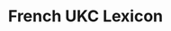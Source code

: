 ---
schema: default
title: French UKC Lexicon
organization: Unitn
notes: >-
  French is a language from the Indo-European family, spoken in Eurasia. The UKC
  Lexicon of French is represented as a lexico-semantic network. It consists of
  words, word senses, synsets, as well as sense-level and synset-level
  relationships.
resources:
  - name: French UKC Lexicon LMF format
    url: >-
      https://ds.datascientia.eu/dataset/02417543-95a7-4810-a08b-cb14a42ffc4a/resource/7de108ac-e78d-4ca7-b05c-b44dae2d28a4/download/output-fra.zip
    format: xml
    license: 'https://creativecommons.org/licenses/by-nc-sa/4.0/'
    last_updated: ''
    created: ''
    size: '3496182'
    release_date: ''
    distribution_document: ''
    language: French
category:
  - UKC Lexicons
maintainer: DataScientia Foundation
maintainer_email: ''
tags: ''
provenance: " \tWiktionary 2022.01. by Wikimedia Foundation (http://en.wiktionary.org); CogNet 2.1 by Khuyagbaatar Batsuren, National University of Mongolia (http://cognet.ukc.disi.unitn.it); KinDiv: Kinship Diversity 1.0 by Temuulen Khishigsuren (http://ukc.disi.unitn.it/index.php/kinship/); UniMet: Universal Metonymy 1.0 by Temuulen Khishigsuren and Gábor Bella (http://ukc.disi.unitn.it/index.php/metonymy/); MorphyNet 2.0 by Gábor Bella and Khuyagbaatar Batsuren (http://ukc.disi.unitn.it/index.php/morphynet/); Antonymy 1.0 by Gábor Bella (http://ukc.datascientia.eu); NorthEuraLex 0.9 by Johannes Dellert and Gerhard Jäger, Eberhard Karls Universität Tübingen (http://northeuralex.org/); Open Multilingual Wordnet 1.4 by Francis Bond, Division of Linguistics and Multilingual Studies, Nanyang Technological University (http://compling.hss.ntu.edu.sg/omw/); WOLF (Wordnet Libre du Français) 1.0b4 by Benoît Sagot and Darja Fišer, INRIA (http://pauillac.inria.fr/~sagot/index.html#wolf); Princeton WordNet 2.1 by Princeton University (https://wordnet.princeton.edu)"
version: '1.0'
dataset_level: Language Level (L1-2)
dataset_access: Open Access
dataset_description: ''
landing_page: ''
latitude_map: 48
longitude_map: 2
---